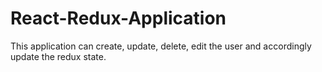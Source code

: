 # React-Redux-Application

This application can create, update, delete, edit the user and accordingly update the redux state.
